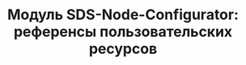 ---
title: "Модуль SDS-Node-Configurator: референсы пользовательских ресурсов"
description: "Референсы SDS-Node-Configurator CRs: BlockDevice и LVMVolumeGroup."
---